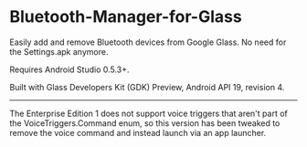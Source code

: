 Bluetooth-Manager-for-Glass
===========================

Easily add and remove Bluetooth devices from Google Glass. No need for the Settings.apk anymore.

Requires Android Studio 0.5.3+.

Built with Glass Developers Kit (GDK) Preview, Android API 19, revision 4.

---

The Enterprise Edition 1 does not support voice triggers that aren't part of the VoiceTriggers.Command enum, so this version has been tweaked to remove the voice command and instead launch via an app launcher.
